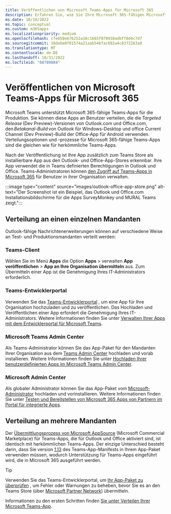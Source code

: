 ```yaml
---
title: Veröffentlichen von Microsoft Teams-Apps für Microsoft 365
description: Erfahren Sie, wie Sie Ihre Microsoft 365-fähigen Microsoft 365-fähigen Teams-Apps für Benutzer in Teams, Outlook und Office über eine Einzelmandanten- und mehrinstanzenfähige Verteilung auffindbar machen.
ms.date: 10/10/2022
ms.topic: conceptual
ms.custom: m365apps
ms.localizationpriority: medium
ms.openlocfilehash: cfe650e676252a16c1665f078938adbff0d4c7d7
ms.sourcegitcommit: 10debe0f01574a21aab54bfac692a4c8373263a8
ms.translationtype: MT
ms.contentlocale: de-DE
ms.lasthandoff: 10/31/2022
ms.locfileid: "68789884"
---
```

# <a name="publish-teams-apps-for-microsoft-365"></a>Veröffentlichen von Microsoft Teams-Apps für Microsoft 365

Microsoft Teams unterstützt Microsoft 365-fähige Teams-Apps für die Produktion. Sie können diese Apps an Benutzer verteilen, die die *Targeted Release* (Dev Preview)-Versionen von Outlook.com und Office.com, den *Betakanal-Build* von Outlook für Windows-Desktop und office Current Channel (Dev Preview)-Build der Office-App für Android verwenden. Verteilungsoptionen und -prozesse für Microsoft 365-fähige Teams-Apps sind die gleichen wie für herkömmliche Teams-Apps.

Nach der Veröffentlichung ist Ihre App zusätzlich zum Teams Store als installierbare App aus den Outlook- und Office-App-Stores erkennbar. Ihre App verwendet die in Teams definierten Berechtigungen in Outlook und Office. Teams-Administratoren können [den Zugriff auf Teams-Apps in Microsoft 365](/MicrosoftTeams/manage-third-party-teams-apps) für Benutzer in ihrer Organisation verwalten.

:::image type="content" source="images/outlook-office-app-store.png" alt-text="Der Screenshot ist ein Beispiel, das Outlook und Office.com Installationsbildschirme für die Apps SurveyMonkey und MURAL Teams zeigt.":::

## <a name="single-tenant-distribution"></a>Verteilung an einen einzelnen Mandanten

Outlook-fähige Nachrichtenerweiterungen können auf verschiedene Weise an Test- und Produktionsmandanten verteilt werden:

### <a name="teams-client"></a>Teams-Client

Wählen Sie im Menü **Apps** die Option **Apps** >  verwalten **App veröffentlichen** > **App an Ihre Organisation übermitteln** aus. Zum Übermitteln einer App ist die Genehmigung Ihres IT-Administrators erforderlich.

### <a name="teams-developer-portal"></a>Teams-Entwicklerportal

Verwenden Sie das [Teams-Entwicklerportal](https://dev.teams.microsoft.com/) , um eine App für Ihre Organisation hochzuladen und zu veröffentlichen. Das Hochladen und Veröffentlichen einer App erfordert die Genehmigung Ihres IT-Administrators. Weitere Informationen finden Sie unter [Verwalten Ihrer Apps mit dem Entwicklerportal für Microsoft Teams](../concepts/build-and-test/teams-developer-portal.md).

### <a name="microsoft-teams-admin-center"></a>‎Microsoft Teams Admin Center

Als Teams-Administrator können Sie das App-Paket für den Mandanten Ihrer Organisation aus dem [Teams Admin Center](https://admin.teams.microsoft.com/) hochladen und vorab installieren. Weitere Informationen finden Sie unter [Hochladen Ihrer benutzerdefinierten Apps im Microsoft Teams Admin Center](/MicrosoftTeams/upload-custom-apps).

### <a name="microsoft-admin-center"></a>Microsoft Admin Center

Als globaler Administrator können Sie das App-Paket vom [Microsoft-Administrator](https://admin.microsoft.com/) hochladen und vorinstallieren. Weitere Informationen finden Sie unter [Testen und Bereitstellen von Microsoft 365 Apps von Partnern im Portal für integrierte Apps](/microsoft-365/admin/manage/test-and-deploy-microsoft-365-apps).

## <a name="multitenant-distribution"></a>Verteilung an mehrere Mandanten

Der [Übermittlungsprozess von Microsoft AppSource](https://appsource.microsoft.com/) (Microsoft Commercial Marketplace) für Teams-Apps, die für Outlook und Office aktiviert sind, ist identisch mit herkömmlichen Teams-Apps. Der einzige Unterschied besteht darin, dass Sie version [1.13](../tabs/how-to/using-teams-client-sdk.md) des Teams-App-Manifests in Ihrem App-Paket verwenden müssen, wodurch Unterstützung für Teams-Apps eingeführt wird, die in Microsoft 365 ausgeführt werden.

> [!TIP]
> Verwenden Sie das Teams-Entwicklerportal, um [Ihr App-Paket zu überprüfen](https://dev.teams.microsoft.com/validation) , um Fehler oder Warnungen zu beheben, bevor Sie es an den Teams Store (über [Microsoft Partner Network](https://partner.microsoft.com/)) übermitteln.

Informationen zu den ersten Schritten finden [Sie unter Verteilen Ihrer Microsoft Teams-App](../concepts/deploy-and-publish/apps-publish-overview.md).
